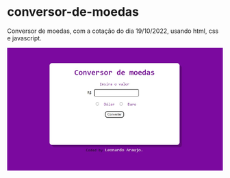 # conversor-de-moedas
Conversor de moedas, com a cotação do dia 19/10/2022, usando html, css e javascript.

![alt text](https://github.com/araujoleo/conversor-de-moedas/blob/main/conversor.jpg)
